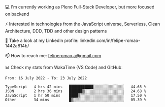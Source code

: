 💻 I'm currently working as Pleno Full-Stack Developer, but more focused on backend

⚡ Interested in technologies from the JavaScript universe, Serverless, Clean Architecture, DDD, TDD and other design patterns

👥 Take a look at my LinkedIn profile: linkedin.com/in/felipe-romao-1442a814b/

📫 How to reach me: feliperomao.a@gmail.com

📊 Check my stats from WakaTime (VS Code) and GitHub:

<!--START_SECTION:waka-->

```text
From: 16 July 2022 - To: 23 July 2022

TypeScript   4 hrs 42 mins   ███████████░░░░░░░░░░░░░░   44.65 %
JSON         2 hrs 36 mins   ██████▒░░░░░░░░░░░░░░░░░░   24.68 %
JavaScript   1 hr 50 mins    ████▒░░░░░░░░░░░░░░░░░░░░   17.50 %
Other        34 mins         █▒░░░░░░░░░░░░░░░░░░░░░░░   05.39 %
```

<!--END_SECTION:waka-->
